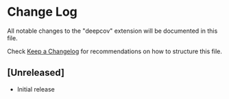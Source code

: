 # Change Log

All notable changes to the "deepcov" extension will be documented in this file.

Check [Keep a Changelog](http://keepachangelog.com/) for recommendations on how to structure this file.

## [Unreleased]

- Initial release